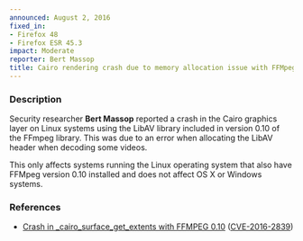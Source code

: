 ```yaml
---
announced: August 2, 2016
fixed_in:
- Firefox 48
- Firefox ESR 45.3
impact: Moderate
reporter: Bert Massop
title: Cairo rendering crash due to memory allocation issue with FFMpeg 0.10
---
```


<h3>Description</h3>

<p>Security researcher <strong>Bert Massop</strong> reported a crash in the Cairo graphics
layer on Linux systems using the LibAV library included in version 0.10 of the FFmpeg
library. This was due to an error when allocating the LibAV header when decoding some
videos.
</p>

<p class="note">This only affects systems running the Linux operating system that also
have FFMpeg version 0.10 installed and does not affect OS X or Windows systems.</p>

<h3>References</h3>

<ul>
  <li><a href="https://bugzilla.mozilla.org/show_bug.cgi?id=1275339">
       Crash in _cairo_surface_get_extents with FFMPEG 0.10</a>
(<a href="http://cve.mitre.org/cgi-bin/cvename.cgi?name=CVE-2016-2839"
class="ex-ref">CVE-2016-2839</a>)</li>
</ul>


